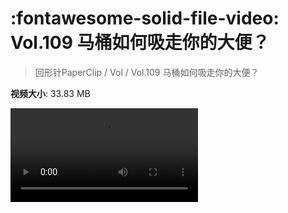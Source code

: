 # :fontawesome-solid-file-video: Vol.109 马桶如何吸走你的大便？

> 回形针PaperClip / Vol / Vol.109 马桶如何吸走你的大便？

**视频大小**: 33.83 MB

<div class="video"><video src="https://file.hsyhx.top/archive/PaperClip/Vol/109.mp4" controls preload>🤔 您的浏览器不支持 video 标签</video></div>